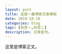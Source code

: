 ```yaml
---
layout: post
title: 这是一篇博客文章模板
date: 2019-10-10
categories: blog
tags: [标签一,标签二]
description: 文章金句。
---
```


这里是博客正文。












